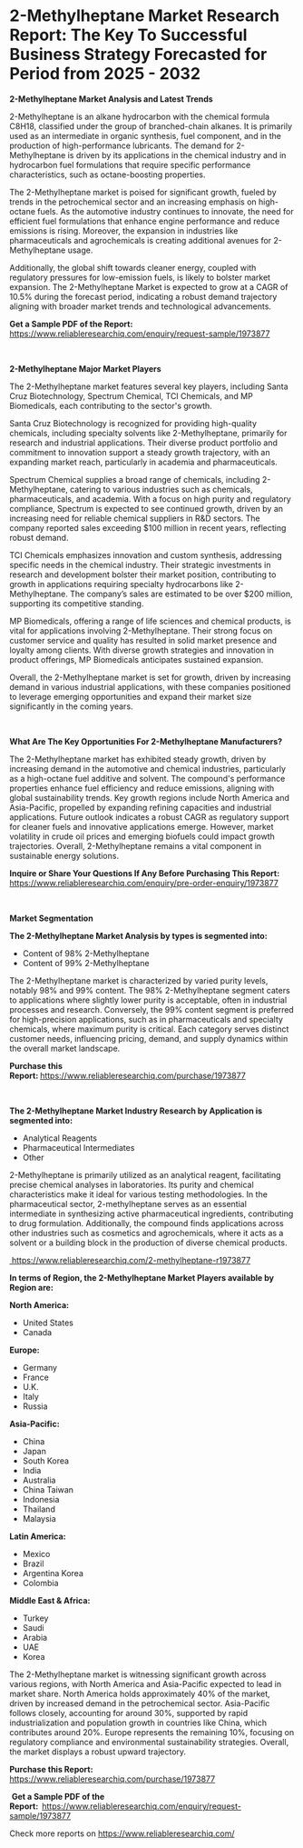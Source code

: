 <p><h1>2-Methylheptane Market Research Report: The Key To Successful Business Strategy Forecasted for Period from 2025 - 2032</h1></p><p><strong>2-Methylheptane Market Analysis and Latest Trends</strong></p>
<p><p>2-Methylheptane is an alkane hydrocarbon with the chemical formula C8H18, classified under the group of branched-chain alkanes. It is primarily used as an intermediate in organic synthesis, fuel component, and in the production of high-performance lubricants. The demand for 2-Methylheptane is driven by its applications in the chemical industry and in hydrocarbon fuel formulations that require specific performance characteristics, such as octane-boosting properties.</p><p>The 2-Methylheptane market is poised for significant growth, fueled by trends in the petrochemical sector and an increasing emphasis on high-octane fuels. As the automotive industry continues to innovate, the need for efficient fuel formulations that enhance engine performance and reduce emissions is rising. Moreover, the expansion in industries like pharmaceuticals and agrochemicals is creating additional avenues for 2-Methylheptane usage.</p><p>Additionally, the global shift towards cleaner energy, coupled with regulatory pressures for low-emission fuels, is likely to bolster market expansion. The 2-Methylheptane Market is expected to grow at a CAGR of 10.5% during the forecast period, indicating a robust demand trajectory aligning with broader market trends and technological advancements.</p></p>
<p><strong>Get a Sample PDF of the Report:&nbsp;</strong> <a href="https://www.reliableresearchiq.com/enquiry/request-sample/1973877?utm_campaign=973&utm_medium=2&utm_source=Github&utm_content=ia&utm_term=04022025&utm_id=2-methylheptane">https://www.reliableresearchiq.com/enquiry/request-sample/1973877</a></p>
<p>&nbsp;</p>
<p><strong>2-Methylheptane Major Market Players</strong></p>
<p><p>The 2-Methylheptane market features several key players, including Santa Cruz Biotechnology, Spectrum Chemical, TCI Chemicals, and MP Biomedicals, each contributing to the sector's growth. </p><p>Santa Cruz Biotechnology is recognized for providing high-quality chemicals, including specialty solvents like 2-Methylheptane, primarily for research and industrial applications. Their diverse product portfolio and commitment to innovation support a steady growth trajectory, with an expanding market reach, particularly in academia and pharmaceuticals.</p><p>Spectrum Chemical supplies a broad range of chemicals, including 2-Methylheptane, catering to various industries such as chemicals, pharmaceuticals, and academia. With a focus on high purity and regulatory compliance, Spectrum is expected to see continued growth, driven by an increasing need for reliable chemical suppliers in R&D sectors. The company reported sales exceeding $100 million in recent years, reflecting robust demand.</p><p>TCI Chemicals emphasizes innovation and custom synthesis, addressing specific needs in the chemical industry. Their strategic investments in research and development bolster their market position, contributing to growth in applications requiring specialty hydrocarbons like 2-Methylheptane. The company’s sales are estimated to be over $200 million, supporting its competitive standing.</p><p>MP Biomedicals, offering a range of life sciences and chemical products, is vital for applications involving 2-Methylheptane. Their strong focus on customer service and quality has resulted in solid market presence and loyalty among clients. With diverse growth strategies and innovation in product offerings, MP Biomedicals anticipates sustained expansion.</p><p>Overall, the 2-Methylheptane market is set for growth, driven by increasing demand in various industrial applications, with these companies positioned to leverage emerging opportunities and expand their market size significantly in the coming years.</p></p>
<p>&nbsp;</p>
<p><strong>What Are The Key Opportunities For 2-Methylheptane Manufacturers?</strong></p>
<p><p>The 2-Methylheptane market has exhibited steady growth, driven by increasing demand in the automotive and chemical industries, particularly as a high-octane fuel additive and solvent. The compound's performance properties enhance fuel efficiency and reduce emissions, aligning with global sustainability trends. Key growth regions include North America and Asia-Pacific, propelled by expanding refining capacities and industrial applications. Future outlook indicates a robust CAGR as regulatory support for cleaner fuels and innovative applications emerge. However, market volatility in crude oil prices and emerging biofuels could impact growth trajectories. Overall, 2-Methylheptane remains a vital component in sustainable energy solutions.</p></p>
<p><strong>Inquire or Share Your Questions If Any Before Purchasing This Report:</strong> <a href="https://www.reliableresearchiq.com/enquiry/pre-order-enquiry/1973877?utm_campaign=973&utm_medium=2&utm_source=Github&utm_content=ia&utm_term=04022025&utm_id=2-methylheptane">https://www.reliableresearchiq.com/enquiry/pre-order-enquiry/1973877</a></p>
<p>&nbsp;</p>
<p><strong>Market Segmentation</strong></p>
<p><strong>The 2-Methylheptane Market Analysis by types is segmented into:</strong></p>
<p><ul><li>Content of 98% 2-Methylheptane</li><li>Content of 99% 2-Methylheptane</li></ul></p>
<p><p>The 2-Methylheptane market is characterized by varied purity levels, notably 98% and 99% content. The 98% 2-Methylheptane segment caters to applications where slightly lower purity is acceptable, often in industrial processes and research. Conversely, the 99% content segment is preferred for high-precision applications, such as in pharmaceuticals and specialty chemicals, where maximum purity is critical. Each category serves distinct customer needs, influencing pricing, demand, and supply dynamics within the overall market landscape.</p></p>
<p><strong>Purchase this Report:&nbsp;</strong><a href="https://www.reliableresearchiq.com/purchase/1973877?utm_campaign=973&utm_medium=2&utm_source=Github&utm_content=ia&utm_term=04022025&utm_id=2-methylheptane">https://www.reliableresearchiq.com/purchase/1973877</a></p>
<p>&nbsp;</p>
<p><strong>The 2-Methylheptane Market Industry Research by Application is segmented into:</strong></p>
<p><ul><li>Analytical Reagents</li><li>Pharmaceutical Intermediates</li><li>Other</li></ul></p>
<p><p>2-Methylheptane is primarily utilized as an analytical reagent, facilitating precise chemical analyses in laboratories. Its purity and chemical characteristics make it ideal for various testing methodologies. In the pharmaceutical sector, 2-methylheptane serves as an essential intermediate in synthesizing active pharmaceutical ingredients, contributing to drug formulation. Additionally, the compound finds applications across other industries such as cosmetics and agrochemicals, where it acts as a solvent or a building block in the production of diverse chemical products.</p></p>
<p><a href="https://www.reliableresearchiq.com/2-methylheptane-r1973877?utm_campaign=973&utm_medium=2&utm_source=Github&utm_content=ia&utm_term=04022025&utm_id=2-methylheptane">&nbsp;https://www.reliableresearchiq.com/2-methylheptane-r1973877</a></p>
<p><strong>In terms of Region, the 2-Methylheptane Market Players available by Region are:</strong></p>
<p>
    <p> <strong> North America: </strong>
        <ul>
            <li>United States</li>
            <li>Canada</li>
        </ul>
        </p> 
    <p> <strong> Europe: </strong>
        <ul>
            <li>Germany</li>
            <li>France</li>
            <li>U.K.</li>
            <li>Italy</li>
            <li>Russia</li>
        </ul>
        </p> 
    <p> <strong> Asia-Pacific: </strong>
        <ul>
            <li>China</li>
            <li>Japan</li>
            <li>South Korea</li>
            <li>India</li>
            <li>Australia</li>
            <li>China Taiwan</li>
            <li>Indonesia</li>
            <li>Thailand</li>
            <li>Malaysia</li>
        </ul>
        </p> 
    <p> <strong> Latin America: </strong>
        <ul>
            <li>Mexico</li>
            <li>Brazil</li>
            <li>Argentina Korea</li>
            <li>Colombia</li>
        </ul>
        </p> 
    <p> <strong> Middle East & Africa: </strong>
        <ul>
            <li>Turkey</li>
            <li>Saudi</li>
            <li>Arabia</li>
            <li>UAE</li>
            <li>Korea</li>
        </ul>
    </p>
    </p>
<p><p>The 2-Methylheptane market is witnessing significant growth across various regions, with North America and Asia-Pacific expected to lead in market share. North America holds approximately 40% of the market, driven by increased demand in the petrochemical sector. Asia-Pacific follows closely, accounting for around 30%, supported by rapid industrialization and population growth in countries like China, which contributes around 20%. Europe represents the remaining 10%, focusing on regulatory compliance and environmental sustainability strategies. Overall, the market displays a robust upward trajectory.</p></p>
<p><strong>Purchase this Report: </strong><a href="https://www.reliableresearchiq.com/purchase/1973877?utm_campaign=973&utm_medium=2&utm_source=Github&utm_content=ia&utm_term=04022025&utm_id=2-methylheptane">https://www.reliableresearchiq.com/purchase/1973877</a></p>
<p>&nbsp;<strong>Get a Sample PDF of the Report:&nbsp;&nbsp;</strong><a href="https://www.reliableresearchiq.com/enquiry/request-sample/1973877?utm_campaign=973&utm_medium=2&utm_source=Github&utm_content=ia&utm_term=04022025&utm_id=2-methylheptane">https://www.reliableresearchiq.com/enquiry/request-sample/1973877</a></p>
<p><strong></strong></p>
<p>Check more reports on <a href="https://www.reliableresearchiq.com/?utm_campaign=973&utm_medium=2&utm_source=Github&utm_content=ia&utm_term=04022025&utm_id=2-methylheptane">https://www.reliableresearchiq.com/</a></p>